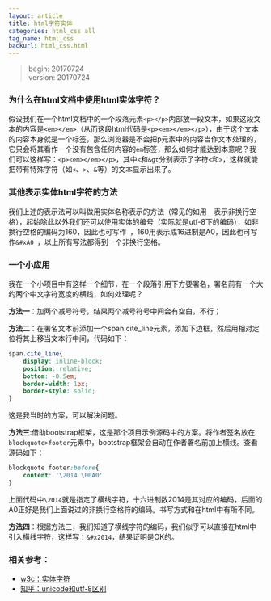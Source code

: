 ```yaml
---
layout: article
title: html字符实体
categories: html_css all
tag_name: html_css
backurl: html_css.html
---
```

>begin: 20170724  
>version: 20170724

### 为什么在html文档中使用html实体字符？
假设我们在一个html文档中的一个段落元素`<p></p>`内部放一段文本，如果这段文本的内容是`<em></em>`（从而这段html代码是`<p><em></em></p>`），由于这个文本的内容本身就是一个标签，那么浏览器是不会把p元素中的内容当作文本处理的，它只会将其看作一个没有包含任何内容的`em`标签，那么如何才能达到本意呢？我们可以这样写：`<p><em></em></p>`，其中`<`和`&gt`分别表示了字符`<`和`>`，这样就能把带有特殊字符（如`<`、`>`、`&`等）的文本显示出来了。
### 其他表示实体html字符的方法
我们上述的表示法可以叫做用实体名称表示的方法（常见的如用`  `表示非换行空格），起始除此以外我们还可以使用实体的编号（实际就是utf-8下的编码），如非换行空格的编码为160，因此也可写作` `，160用表示成16进制是A0，因此也可写作`&#xA0 `，以上所有写法都得到一个非换行空格。
### 一个小应用
我在一个小项目中有这样一个细节，在一个段落引用下方要署名，署名前有一个大约两个中文字符宽度的横线，如何处理呢？

**方法一**：加两个减号符号，结果两个减号符号中间会有空白，不行；

**方法二**：在署名文本前添加一个span.cite_line元素，添加下边框，然后用相对定位将其上移当文本行中间，代码如下：
```css
span.cite_line{
    display: inline-block;
    position: relative;
    bottom: -0.5em;
    border-width: 1px;
    border-style: solid;
}
```
这是我当时的方案，可以解决问题。

**方法三**:借助bootstrap框架，这是那个项目示例源码中的方案。将作者签名放在`blockquote>footer`元素中，bootstrap框架会自动在作者署名前加上横线。查看源码如下：
```css
blockquote footer:before{
    content: '\2014 \00A0'
}
```
上面代码中`\2014`就是指定了横线字符，十六进制数2014是其对应的编码，后面的A0正好是我们上面说过的非换行空格符的编码。书写方式和在html中有所不同。

**方法四**：根据方法三，我们知道了横线字符的编码，我们似乎可以直接在html中引入横线字符，这样写：`&#x2014`，结果证明是OK的。

### 相关参考：
 - [w3c：实体字符](https://www.w3cschool.cn/html/html-entities.html)
 - [知乎：unicode和utf-8区别](https://www.zhihu.com/question/23374078)